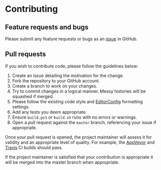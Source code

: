 # Contributing

## Feature requests and bugs

Please submit any feature requests or bugs as an [issue](https://github.com/martincostello/adventofcode/issues) in GitHub.

## Pull requests

If you wish to contribute code, please follow the guidelines below:

  1. Create an issue detailing the motivation for the change.
  1. Fork the repository to your GitHub account.
  1. Create a branch to work on your changes.
  1. Try to commit changes in a logical manner. Messy histories will be squashed if merged.
  1. Please follow the existing code style and [EditorConfig](https://editorconfig.org/) formatting settings.
  1. Add any tests you deem appropriate.
  1. Ensure `build.ps1` or `build.sh` runs with no errors or warnings.
  1. Open a pull request against the `master` branch, referencing your issue if appropriate.

Once your pull request is opened, the project maintainer will assess it for validity and an appropriate level of quality. For example, the [AppVeyor](https://ci.appveyor.com/project/martincostello/adventofcode) and [Travis](https://travis-ci.org/martincostello/adventofcode) CI builds should pass.

If the project maintainer is satisfied that your contribution is appropriate it will be merged into the master branch when appropriate.
